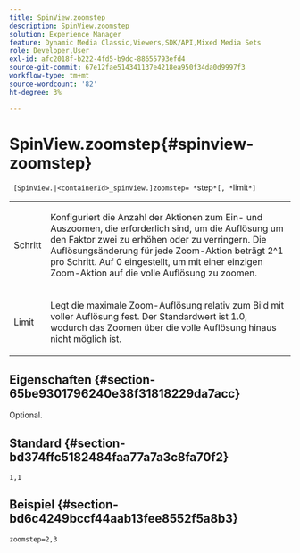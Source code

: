 ```yaml
---
title: SpinView.zoomstep
description: SpinView.zoomstep
solution: Experience Manager
feature: Dynamic Media Classic,Viewers,SDK/API,Mixed Media Sets
role: Developer,User
exl-id: afc2018f-b222-4fd5-b9dc-88655793efd4
source-git-commit: 67e12fae514341137e4218ea950f34da0d9997f3
workflow-type: tm+mt
source-wordcount: '82'
ht-degree: 3%

---
```


# SpinView.zoomstep{#spinview-zoomstep}

` [SpinView.|<containerId>_spinView.]zoomstep= *`step`*[, *`limit`*]`

<table id="table_2D7F971D503348B8A9559362A1D9B26D"> 
 <tbody> 
  <tr> 
   <td colname="col1"> <p> <span class="codeph"><span class="varname"> Schritt</span></span> </p> </td> 
   <td colname="col2"> <p> Konfiguriert die Anzahl der Aktionen zum Ein- und Auszoomen, die erforderlich sind, um die Auflösung um den Faktor zwei zu erhöhen oder zu verringern. Die Auflösungsänderung für jede Zoom-Aktion beträgt 2^1 pro Schritt. Auf <span class="codeph"> 0</span> eingestellt, um mit einer einzigen Zoom-Aktion auf die volle Auflösung zu zoomen. </p> </td> 
  </tr> 
  <tr> 
   <td colname="col1"> <p> <span class="codeph"><span class="varname"> Limit</span></span> </p> </td> 
   <td colname="col2"> <p> Legt die maximale Zoom-Auflösung relativ zum Bild mit voller Auflösung fest. Der Standardwert ist <span class="codeph"> 1.0</span>, wodurch das Zoomen über die volle Auflösung hinaus nicht möglich ist. </p> </td> 
  </tr> 
 </tbody> 
</table>

## Eigenschaften {#section-65be9301796240e38f31818229da7acc}

Optional.

## Standard {#section-bd374ffc5182484faa77a7a3c8fa70f2}

`1,1`

## Beispiel {#section-bd6c4249bccf44aab13fee8552f5a8b3}

`zoomstep=2,3`
